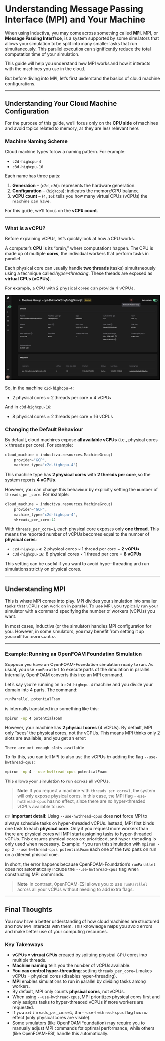 # Understanding Message Passing Interface (MPI) and Your Machine

When using Inductiva, you may come across something called **MPI**.
MPI, or **Message Passing Interface**, is a system supported by some simulators
that allows your simulation to be split into many smaller tasks that run
simultaneously. This parallel execution can significantly reduce the total
computation time of your simulation.

This guide will help you understand how MPI works and how it interacts with the
machines you use in the cloud.

But before diving into MPI, let’s first understand the basics of cloud machine
configurations.

---

## Understanding Your Cloud Machine Configuration

For the purpose of this guide, we’ll focus only on the **CPU side** of machines
and avoid topics related to memory, as they are less relevant here.

### Machine Naming Scheme

Cloud machine types follow a naming pattern. For example:

* `c2d-highcpu-4`
* `c3d-highcpu-16`

Each name has three parts:

1. **Generation** – (`c2d`, `c3d`): represents the hardware generation.
2. **Configuration** – (`highcpu`): indicates the memory/CPU balance.
3. **vCPU count** – (`4`, `16`): tells you how many virtual CPUs (vCPUs) the machine can have.

For this guide, we’ll focus on the **vCPU count**.

---

### What is a vCPU?

Before explaining vCPUs, let’s quickly look at how a CPU works.

A computer’s **CPU** is its “brain,” where computations happen. The CPU is made
up of multiple **cores**, the individual workers that perform tasks in parallel.

Each physical core can usually handle **two threads** (tasks) simultaneously
using a technique called *hyper-threading*. These threads are exposed as
**virtual CPUs (vCPUs)**.

For example, a CPU with 2 physical cores can provide 4 vCPUs.

![Machine Schema](./_static/terminate_machine.png)

So, in the machine `c2d-highcpu-4`:

* 2 physical cores × 2 threads per core = 4 vCPUs

And in `c3d-highcpu-16`:

* 8 physical cores × 2 threads per core = 16 vCPUs

### Changing the Default Behaviour

By default, cloud machines expose **all available vCPUs** (i.e., physical cores × threads per core).
For example:

```python
cloud_machine = inductiva.resources.MachineGroup(
    provider="GCP",
    machine_type="c2d-highcpu-4")
```

This machine type has **2 physical cores** with **2 threads per core**, so the system reports **4 vCPUs**.

However, you can change this behaviour by explicitly setting the number of `threads_per_core`. For example:

```python
cloud_machine = inductiva.resources.MachineGroup(
    provider="GCP",
    machine_type="c2d-highcpu-4",
    threads_per_core=1)
```

With `threads_per_core=1`, each physical core exposes only **one thread**. This means the reported number of vCPUs becomes equal to the number of **physical cores**:

* `c2d-highcpu-4`: 2 physical cores × 1 thread per core = **2 vCPUs**
* `c3d-highcpu-16`: 8 physical cores × 1 thread per core = **8 vCPUs**

This setting can be useful if you want to avoid hyper-threading and run simulations strictly on physical cores.

---

## Understanding MPI

This is where MPI comes into play. MPI divides your simulation into smaller
tasks that vCPUs can work on in parallel. To use MPI, you typically run your
simulator with a command specifying the number of workers (vCPUs) you want.

In most cases, Inductiva (or the simulator) handles MPI configuration for you.
However, in some simulators, you may benefit from setting it up yourself for more control.

---

### Example: Running an OpenFOAM Foundation Simulation

Suppose you have an OpenFOAM-Foundation simulation ready to run. As usual,
you use `runParallel` to execute parts of the simulation in parallel.
Internally, OpenFOAM converts this into an MPI command.

Let’s say you’re running on a `c2d-highcpu-4` machine and you divide your domain
into 4 parts. The command:

```bash
runParallel potentialFoam
```

is internally translated into something like this:

```bash
mpirun -np 4 potentialFoam
```

However, your machine has **2 physical cores** (4 vCPUs). By default, MPI only
“sees” the physical cores, not the vCPUs. This means MPI thinks only 2 slots are
available, and you get an error:

```
There are not enough slots available
```

To fix this, you can tell MPI to also use the vCPUs by adding the flag
`--use-hwthread-cpus`:

```bash
mpirun -np 4 --use-hwthread-cpus potentialFoam
```

This allows your simulation to run across all vCPUs.

> **Note**: If you request a machine with `threads_per_core=1`, the system will only expose physical cores. In this case, the MPI flag `--use-hwthread-cpus` has no effect, since there are no hyper-threaded vCPUs available to use.

👉 **Important detail**: Using `--use-hwthread-cpus` does **not** force MPI to
always schedule tasks on hyper-threaded vCPUs. Instead, MPI first binds one task
to each **physical core**. Only if you request more workers than there are
physical cores will MPI start assigning tasks to hyper-threaded vCPUs. This
ensures physical cores are prioritized, and hyper-threading is only used when
necessary. Example: If you run this simulation with
`mpirun -np 2 --use-hwthread-cpus potentialFoam` each one of the two parts on
run on a diferent phisical core.

In short, the error happens because OpenFOAM-Foundation’s `runParallel` does
not automatically include the `--use-hwthread-cpus` flag when constructing MPI
commands.

> **Note**: In contrast, OpenFOAM-ESI allows you to use `runParallel` across all your vCPUs without needing to add extra flags.

---

## Final Thoughts

You now have a better understanding of how cloud machines are structured and how
MPI interacts with them. This knowledge helps you avoid errors and make better
use of your computing resources.

### Key Takeaways

* **vCPUs = virtual CPUs** created by splitting physical CPU cores into multiple threads.
* **Machine naming** tells you the number of vCPUs available.
* **You can control hyper-threading**: setting `threads_per_core=1` makes vCPUs = physical cores (disables hyper-threading).
* **MPI** enables simulations to run in parallel by dividing tasks among workers.
* By default, MPI only counts **physical cores**, not vCPUs.
* When using `--use-hwthread-cpus`, MPI prioritizes physical cores first and only assigns tasks to hyper-threaded vCPUs if more workers are requested.
* If you set `threads_per_core=1`, the `--use-hwthread-cpus` flag has no effect (only physical cores are visible).
* Some simulators (like OpenFOAM Foundation) may require you to manually adjust MPI commands for optimal performance, while others (like OpenFOAM-ESI) handle this automatically.
